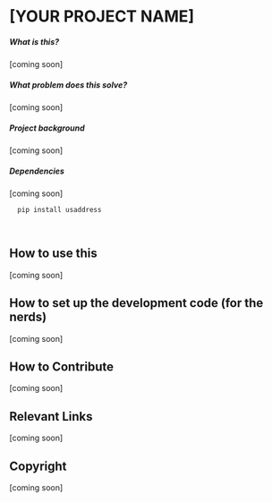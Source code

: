 [YOUR PROJECT NAME]
=================

##### What is this?
[coming soon]

##### What problem does this solve?
[coming soon]

##### Project background
[coming soon]

##### Dependencies
[coming soon]

```bash
  pip install usaddress
```

```
  
```

## How to use this
[coming soon]

## How to set up the development code (for the nerds)
[coming soon]

## How to Contribute
[coming soon]

## Relevant Links
[coming soon]

## Copyright
[coming soon]

